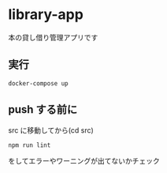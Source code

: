 # library-app

本の貸し借り管理アプリです

## 実行
```
docker-compose up
```

## push する前に
src に移動してから(cd src)
```
npm run lint
```
をしてエラーやワーニングが出てないかチェック

